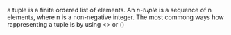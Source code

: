 a tuple is a finite ordered list of elements. An *n-tuple* is a sequence of n elements, where n is a non-negative integer.
The most commong ways how rappresenting a tuple is by using \<\> or ()